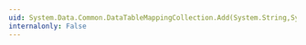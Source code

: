 ```yaml
---
uid: System.Data.Common.DataTableMappingCollection.Add(System.String,System.String)
internalonly: False
---
```

